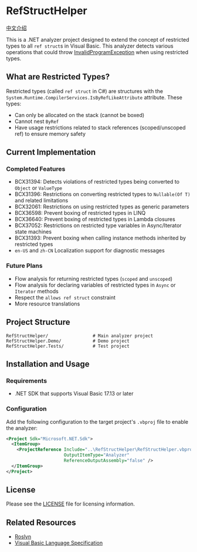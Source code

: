# RefStructHelper

[中文介绍](https://github.com/Nukepayload2/VBRefStructHelper/blob/master/README.zh-CN.md)

This is a .NET analyzer project designed to extend the concept of restricted types to all `ref struct`s in Visual Basic. 
This analyzer detects various operations that could throw [InvalidProgramException](https://learn.microsoft.com/en-us/dotnet/api/system.invalidprogramexception) when using restricted types.

## What are Restricted Types?

Restricted types (called `ref struct` in C#) are structures with the `System.Runtime.CompilerServices.IsByRefLikeAttribute` attribute. These types:
- Can only be allocated on the stack (cannot be boxed)
- Cannot nest `ByRef`
- Have usage restrictions related to stack references (scoped/unscoped ref) to ensure memory safety

## Current Implementation

### Completed Features

- BCX31394: Detects violations of restricted types being converted to `Object` or `ValueType`
- BCX31396: Restrictions on converting restricted types to `Nullable(Of T)` and related limitations
- BCX32061: Restrictions on using restricted types as generic parameters
- BCX36598: Prevent boxing of restricted types in LINQ
- BCX36640: Prevent boxing of restricted types in Lambda closures
- BCX37052: Restrictions on restricted type variables in Async/Iterator state machines
- BCX31393: Prevent boxing when calling instance methods inherited by restricted types
- `en-US` and `zh-CN` Localization support for diagnostic messages

### Future Plans
- Flow analysis for returning restricted types (`scoped` and `unscoped`)
- Flow analysis for declaring variables of restricted types in `Async` or `Iterator` methods
- Respect the `allows ref struct` constraint
- More resource translations

## Project Structure

```
RefStructHelper/                 # Main analyzer project
RefStructHelper.Demo/            # Demo project
RefStructHelper.Tests/           # Test project
```

## Installation and Usage

### Requirements
- .NET SDK that supports Visual Basic 17.13 or later

### Configuration

Add the following configuration to the target project's `.vbproj` file to enable the analyzer:

```xml
<Project Sdk="Microsoft.NET.Sdk">
  <ItemGroup>
    <ProjectReference Include="..\RefStructHelper\RefStructHelper.vbproj" 
                      OutputItemType="Analyzer" 
                      ReferenceOutputAssembly="false" />
  </ItemGroup>
</Project>
```

## License

Please see the [LICENSE](LICENSE) file for licensing information.

## Related Resources

- [Roslyn](https://github.com/dotnet/roslyn)
- [Visual Basic Language Specification](https://learn.microsoft.com/en-us/dotnet/visual-basic/)
